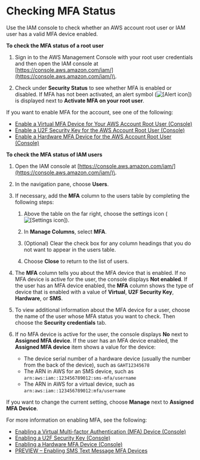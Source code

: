 # Checking MFA Status<a name="id_credentials_mfa_checking-status"></a>

Use the IAM console to check whether an AWS account root user or IAM user has a valid MFA device enabled\.

**To check the MFA status of a root user**

1. Sign in to the AWS Management Console with your root user credentials and then open the IAM console at [https://console.aws.amazon.com/iam/](https://console.aws.amazon.com/iam/)\. 

1. Check under **Security Status** to see whether MFA is enabled or disabled\. If MFA has not been activated, an alert symbol \(![\[Alert icon\]](http://docs.aws.amazon.com/IAM/latest/UserGuide/images/console-alert-icon.console.png)\) is displayed next to **Activate MFA on your root user**\. 

If you want to enable MFA for the account, see one of the following:
+ [Enable a Virtual MFA Device for Your AWS Account Root User \(Console\)](id_credentials_mfa_enable_virtual.md#enable-virt-mfa-for-root)
+ [Enable a U2F Security Key for the AWS Account Root User \(Console\)](id_credentials_mfa_enable_u2f.md#enable-u2f-mfa-for-root)
+ [Enable a Hardware MFA Device for the AWS Account Root User \(Console\)](id_credentials_mfa_enable_physical.md#enable-hw-mfa-for-root)

**To check the MFA status of IAM users**

1. Open the IAM console at [https://console.aws.amazon.com/iam/](https://console.aws.amazon.com/iam/)\. 

1. In the navigation pane, choose **Users**\.

1. If necessary, add the **MFA** column to the users table by completing the following steps:

   1. Above the table on the far right, choose the settings icon \(![\[Settings icon\]](http://docs.aws.amazon.com/IAM/latest/UserGuide/images/console-settings-icon.console.png)\)\.

   1. In **Manage Columns**, select **MFA**\.

   1. \(Optional\) Clear the check box for any column headings that you do not want to appear in the users table\.

   1. Choose **Close** to return to the list of users\.

1. The **MFA** column tells you about the MFA device that is enabled\. If no MFA device is active for the user, the console displays **Not enabled**\. If the user has an MFA device enabled, the **MFA** column shows the type of device that is enabled with a value of **Virtual**, **U2F Security Key**, **Hardware**, or **SMS**\.

1. To view additional information about the MFA device for a user, choose the name of the user whose MFA status you want to check\. Then choose the **Security credentials** tab\. 

1. If no MFA device is active for the user, the console displays **No** next to **Assigned MFA device**\. If the user has an MFA device enabled, the **Assigned MFA device** item shows a value for the device:
   + The device serial number of a hardware device \(usually the number from the back of the device\), such as `GAHT12345678`
   + The ARN in AWS for an SMS device, such as `arn:aws:iam::123456789012:sms-mfa/username`
   + The ARN in AWS for a virtual device, such as `arn:aws:iam::123456789012:mfa/username`

If you want to change the current setting, choose **Manage** next to **Assigned MFA Device**\.

For more information on enabling MFA, see the following: 
+ [Enabling a Virtual Multi\-factor Authentication \(MFA\) Device \(Console\)](id_credentials_mfa_enable_virtual.md)
+ [Enabling a U2F Security Key \(Console\)](id_credentials_mfa_enable_u2f.md)
+ [Enabling a Hardware MFA Device \(Console\)](id_credentials_mfa_enable_physical.md)
+ [PREVIEW – Enabling SMS Text Message MFA Devices](id_credentials_mfa_enable_sms.md)
